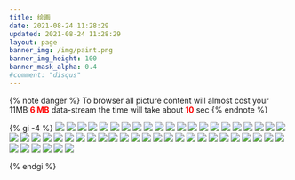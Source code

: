 ```yaml
---
title: 绘画
date: 2021-08-24 11:28:29
updated: 2021-08-24 11:28:29
layout: page
banner_img: /img/paint.png
banner_img_height: 100
banner_mask_alpha: 0.4
#comment: "disqus"
---
```


{% note danger %}
To browser all picture content will almost cost your 11MB <font color="#FF0000"> **6 MB** </font>data-stream the time will take about <font color="#FF0000"> **10** </font> sec
{% endnote %}

{% gi -4 %}
![](/gallery/paint/IMG20220325233127.jpg)
![](/gallery/paint/IMG20220325233119.jpg)
![](/gallery/paint/IMG20220325233113.jpg)
![](/gallery/paint/IMG20220325233104.jpg)
![](/gallery/paint/IMG20220325233058.jpg)
![](/gallery/paint/IMG20220325233046.jpg)
![](/gallery/paint/IMG20220325233042.jpg)
![](/gallery/paint/IMG20220325233039.jpg)
![](/gallery/paint/IMG20220325233036.jpg)
![](/gallery/paint/IMG20220325233032.jpg)
![](/gallery/paint/IMG20220325233026.jpg)
![](/gallery/paint/20220126220351.jpg)
![](/gallery/paint/IMG_20220122_153418.jpg)
![](/gallery/paint/IMG_20220122_153412.jpg)
![](/gallery/paint/IMG_20220122_153352.jpg)
![](/gallery/paint/IMG_20220122_153340.jpg)
![](/gallery/paint/IMG_20220122_153325.jpg)
![](/gallery/paint/IMG_20220122_153316.jpg)
![](/gallery/paint/IMG_20220122_153305.jpg)
![](/gallery/paint/IMG_20220122_153257.jpg)
![](/gallery/paint/IMG_20220122_153242.jpg)
![](/gallery/paint/IMG_20220122_152942.jpg)
![](/gallery/paint/IMG_20210825_152803.jpg)
![](/gallery/paint/IMG_20210825_151523.jpg)
![](/gallery/paint/IMG_20210825_151516.jpg)
![](/gallery/paint/IMG_20210825_151501.jpg)
![](/gallery/paint/IMG_20210825_151453.jpg)
![](/gallery/paint/IMG_20210825_151439.jpg)
![](/gallery/paint/IMG_20210825_151429.jpg)
![](/gallery/paint/IMG_20210825_151423.jpg)
![](/gallery/paint/IMG_20210825_151418.jpg)
![](/gallery/paint/IMG_20210825_151411.jpg)
![](/gallery/paint/IMG_20210825_151403.jpg)
![](/gallery/paint/IMG_20210825_151355.jpg)
![](/gallery/paint/IMG_20210825_151351.jpg)
![](/gallery/paint/IMG_20210825_151346.jpg)
![](/gallery/paint/IMG_20210825_151343.jpg)
![](/gallery/paint/IMG_20210825_151339.jpg)
![](/gallery/paint/IMG_20210825_151328.jpg)
![](/gallery/paint/IMG_20210825_151324.jpg)
![](/gallery/paint/IMG_20210825_151318.jpg)
![](/gallery/paint/IMG_20210825_151313.jpg)
![](/gallery/paint/IMG_20210825_151308.jpg)
![](/gallery/paint/IMG_20210825_151302.jpg)
![](/gallery/paint/IMG_20210825_151258.jpg)
![](/gallery/paint/IMG_20210825_151251.jpg)
![](/gallery/paint/IMG_20210825_151240.jpg)
![](/gallery/paint/IMG_20210825_151233.jpg)
![](/gallery/paint/IMG_20210825_151225.jpg)
![](/gallery/paint/IMG_20210825_151220.jpg)
![](/gallery/paint/IMG_20210825_151204.jpg)
![](/gallery/paint/IMG_20210825_151156.jpg)

{% endgi %}
